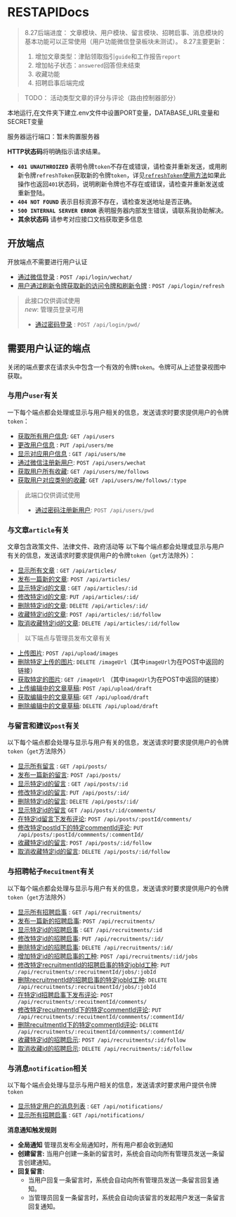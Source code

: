 # RESTAPIDocs

> 8.27后端进度： 文章模块、用户模块、留言模块、招聘启事、消息模块的基本功能可以正常使用（用户功能微信登录板块未测试）。
> 8.27主要更新：
> 1. 增加文章类型：津贴领取指引`guide`和工作报告`report`
> 2. 增加帖子状态：`answered`回答但未结束
> 3. 收藏功能
> 4. 招聘启事后端完成 

> TODO： 活动类型文章的评分与评论（路由控制器部分）

本地运行,在文件夹下建立.env文件中设置PORT变量，DATABASE_URL变量和SECRET变量

服务器运行端口：暂未购置服务器

**HTTP状态码**将明确指示请求结果。
- **`401 UNAUTHROIZED`** 表明令牌`token`不存在或错误，请检查并重新发送，或用刷新令牌`refreshToken`获取新的令牌`token`，详见[`refreshToken`使用方法](./apidocs/login/refresh.md)如果此操作也返回`401`状态码，说明刷新令牌也不存在或错误，请检查并重新发送或重新登陆。
- **`404 NOT FOUND`** 表示目标资源不存在，请检查发送地址是否正确。
- **`500 INTERNAL SERVER ERROR`** 表明服务器内部发生错误，请联系我协助解决。
- **其余状态码** 请参考对应接口文档获取更多信息

## 开放端点

开放端点不需要进行用户认证

* [通过微信登录](./apidocs/login/login-wechat.md) : `POST /api/login/wechat/`
* [用户通过刷新令牌获取新的访问令牌和刷新令牌](./apidocs/login/refresh.md) : `POST /api/login/refresh`
> 此接口仅供调试使用<br>
> *new*: 管理员登录可用
> * [通过密码登录](./apidocs/login/login-pwd.md) : `POST /api/login/pwd/` 


## 需要用户认证的端点

关闭的端点要求在请求头中包含一个有效的令牌`token`。令牌可从上述登录视图中获取。

### 与用户`user`有关

一下每个端点都会处理或显示与用户相关的信息，发送请求时要求提供用户的令牌`token`：
* [获取所有用户信息](./apidocs/user/get.md):
`GET /api/users`
* [更改用户信息](./apidocs/user/me/put.md) : `PUT /api/users/me`
* [显示对应用户信息](./apidocs/user/me/get.md) : `GET /api/users/me`
* [通过微信注册新用户](./apidocs/user/post/post-wechat.md): `POST /api/users/wechat`
* [获取用户所有收藏](): `GET /api/users/me/follows`
* [获取用户对应类别的收藏](): `GET /api/users/me/follows/:type`
> 此端口仅供调试使用
> * [通过密码注册新用户](./apidocs/user/post/post-pwd.md): `POST /api/users/pwd`

### 与文章`article`有关

文章包含政策文件、法律文件、政府活动等
以下每个端点都会处理或显示与用户有关的信息，发送请求时要求提供用户的令牌`token`（`get`方法除外）：

* [显示所有文章](./apidocs/articles/get.md) : `GET /api/articles/`
* [发布一篇新的文章](./apidocs/articles/post.md): `POST /api/articles/`
* [显示特定id的文章](./apidocs/articles/id/get.md) : `GET /api/articles/:id`
* [修改特定id的文章](./apidocs/articles/id/put.md): `PUT /api/articles/:id/`
* [删除特定id的文章](./apidocs/articles/id/delete.md): `DELETE /api/articles/:id/`
* [收藏特定id的文章](./apidocs/articles/id/follow/post.md): `POST /api/articles/:id/follow`
* [取消收藏特定id的文章](./apidocs/articles/id/follow/delete.md): `DELETE /api/articles/:id/follow`
> 以下端点与管理员发布文章有关
* [上传图片](./apidocs/upload/images/post.md): `POST /api/upload/images`
* [删除特定上传的图片](./apidocs/imageUrl/delete.md): `DELETE /imageUrl`（其中`imageUrl`为在POST中返回的链接）
* [获取特定的图片](./apidocs/imageUrl/get.md): `GET /imageUrl` （其中`imageUrl`为在POST中返回的链接）
* [上传编辑中的文章草稿](./apidocs/upload/draft/post.md): `POST /api/upload/draft`
* [获取编辑中的文章草稿](./apidocs/upload/draft/get.md): `GET /api/upload/draft`
* [删除编辑中的文章草稿](./apidocs/upload/draft/delete.md): `DELETE /api/upload/draft`

### 与留言和建议`post`有关

以下每个端点都会处理与显示与用户有关的信息，发送请求时要求提供用户的令牌`token`（`get`方法除外）

* [显示所有留言](./apidocs/posts/get.md) : `GET /api/posts/`
* [发布一篇新的留言](./apidocs/posts/post.md): `POST /api/posts/`
* [显示特定id的留言](./apidocs/posts/postId/get.md) : `GET /api/posts/:id`
* [修改特定id的留言](./apidocs/posts/postId/put.md): `PUT /api/posts/:id/`
* [删除特定id的留言](./apidocs/posts/postId/delete.md): `DELETE /api/posts/:id/`
* [显示特定id的留言](./apidocs/posts/postId/comment/get.md) `GET /api/posts/:id/comments/`
* [在特定id留言下发布评论](./apidocs/posts/postId/comment/post.md): `POST /api/posts/:postId/comments/`
* [修改特定postId下的特定commentId评论](./apidocs/posts/postId/comment/put.md): `PUT /api/posts/:postId/commments/:commentId/`
* [收藏特定id的留言](./apidocs/posts/postId/follow/post.md): `POST /api/posts/:id/follow`
* [取消收藏特定id的留言](./apidocs/posts/postId/follow/delete.md): `DELETE /api/posts/:id/follow`

### 与招聘帖子`Recuitment`有关

以下每个端点都会处理与显示与用户有关的信息，发送请求时要求提供用户的令牌`token`（`get`方法除外）
* [显示所有招聘启事](./apidocs/recruitments/get.md) : `GET /api/recruitments/`
* [发布一篇新的招聘启事](./apidocs/recruitments/post.md): `POST /api/recruitments/`
* [显示特定id的招聘启事](./apidocs/recruitments/recuitmentId/get.md) : `GET /api/recruitments/:id`
* [修改特定id的招聘启事](./apidocs/recruitments/recuitmentId/put.md): `PUT /api/recruitments/:id/`
* [删除特定id的招聘启事](./apidocs/recruitments/recuitmentId/delete.md): `DELETE /api/recruitments/:id/`
* [增加特定id的招聘启事的工种](./apidocs/recruitments/recuitmentId/job/post.md): `POST /api/recruitments/:id/jobs`
* [修改特定recruitmentId的招聘启事的特定jobId工种](./apidocs/recruitments/recuitmentId/job/put.md): `PUT /api/recruitments/:recruitmentId/jobs/:jobId`
* [删除recruitmentId的招聘启事的特定jobId工种](./apidocs/recruitments/recuitmentId/job/delete.md): `DELETE /api/recruitments/:recruitmentId/jobs/:jobId`
* [在特定id招聘启事下发布评论](./apidocs/recruitments/recuitmentId/comment/post.md): `POST /api/recruitments/:recuitmentId/comments/`
* [修改特定recuitmentId下的特定commentId评论](./apidocs/recruitments/recuitmentId/comment/put.md): `PUT /api/recruitments/:recuitmentId/commments/:commentId/`
* [删除recuitmentId下的特定commentId评论](): `DELETE /api/recruitments/:recuitmentId/commments/:commentId/`
* [收藏特定id的招聘启示](./apidocs/recruitments/recuitmentId/follow/post.md): `POST /api/recruitments/:id/follow`
* [取消收藏id的招聘启示](./apidocs/recruitments/recuitmentId/follow/delete.md): `DELETE /api/recruitments/:id/follow`

### 与消息`notification`相关
以下每个端点会处理与显示与用户相关的信息，发送请求时要求用户提供令牌`token`
* [显示特定用户的消息列表](./apidocs/notifications/get.md) : `GET /api/notifications/`
* [显示所有招聘启事](./apidocs/notifications/post.md) : `GET /api/notifications/`

**消息通知触发规则**
* **全局通知** 管理员发布全局通知时，所有用户都会收到通知
* **创建留言:** 当用户创建一条新的留言时，系统会自动向所有管理员发送一条留言创建通知。
* **回复留言:**
    * 当用户回复一条留言时，系统会自动向所有管理员发送一条留言回复通知。
    * 当管理员回复一条留言时，系统会自动向该留言的发起用户发送一条留言回复通知。
    
  
